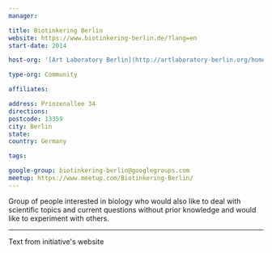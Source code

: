 ```yaml
---
manager:

title: Biotinkering Berlin
website: https://www.biotinkering-berlin.de/?lang=en
start-date: 2014

host-org: '[Art Laboratory Berlin](http://artlaboratory-berlin.org/home.htm)'

type-org: Community

affiliates:

address: Prinzenallee 34
directions:
postcode: 13359
city: Berlin
state:
country: Germany

tags:

google-group: biotinkering-berlin@googlegroups.com
meetup: https://www.meetup.com/Biotinkering-Berlin/
---
```


Group of people interested in biology who would also like to deal with scientific topics and current questions without prior knowledge and would like to experiment with others.

---
Text from initiative's website
